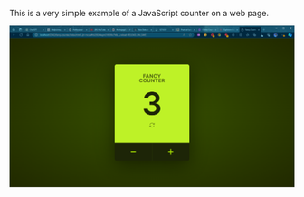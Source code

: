 This is a very simple example of a JavaScript counter on a web page.

![Screenshot](https://github.com/brnagn7/js-counter/blob/main/fancy-counter.png)
